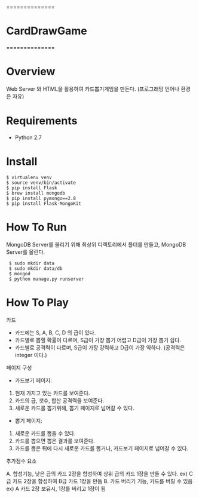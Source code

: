 ==============
# CardDrawGame
==============

Overview
==============
Web Server 와 HTML을 활용하여 카드뽑기게임을 만든다. (프로그래밍 언어나 환경은 자유)

Requirements
==============
- Python 2.7

Install
==============
    $ virtualenv venv
    $ source venv/bin/activate
    $ pip install Flask
    $ brew install mongodb
    $ pip install pymongo==2.8
    $ pip install Flask-MongoKit

How To Run
==============
MongoDB Server를 올리기 위해 최상위 디렉토리에서 폴더를 만들고, MongoDB Server를 올린다.

     $ sudo mkdir data
     $ sudo mkdir data/db
     $ mongod
     $ python manage.py runserver


How To Play
==============

카드
   - 카드에는 S, A, B, C, D 의 급이 있다.
   - 카드별로 뽑힐 확률이 다르며, S급이 가장 뽑기 어렵고 D급이 가장 뽑기 쉽다.
   - 카드별로 공격력이 다르며, S급이 가장 강력하고 D급이 가장 약하다. (공격력은 integer 이다.)


페이지 구성

   - 카드보기 페이지:
   1. 현재 가지고 있는 카드를 보여준다.
   2. 카드의 급, 갯수, 합산 공격력을 보여준다.
   3. 새로운 카드를 뽑기위해, 뽑기 페이지로 넘어갈 수 있다.

   - 뽑기 페이지:
   1. 새로운 카드를 뽑을 수 있다.
   2. 카드를 뽑으면 뽑은 결과를 보여준다.
   3. 카드를 뽑은 뒤에 다시 새로운 카드를 뽑거나, 카드보기 페이지로 넘어갈 수 있다.


 추가점수 요소

   A. 합성기능, 낮은 급의 카드 2장을 합성하여 상위 급의 카드 1장을 만들 수 있다.
       ex) C급 카드 2장을 합성하여 B급 카드 1장을 만듬
   B. 카드 버리기 기능, 카드를 버릴 수 있음
       ex) A 카드 2장 보유시, 1장를 버리고 1장이 됨
 
